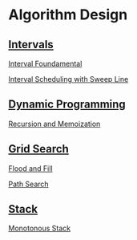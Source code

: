 # Algorithm Design

## <a href="https://github.com/ZSShen/Hacking-Tech-Interview/blob/main/AlgorithmDesign/docs/Intervals.md" target="_blank">Intervals</a>

<a href="https://github.com/ZSShen/Hacking-Tech-Interview/blob/main/AlgorithmDesign/docs/Intervals.md#interval-foundamental" target="_blank">Interval Foundamental</a> 

<a href="https://github.com/ZSShen/Hacking-Tech-Interview/blob/main/AlgorithmDesign/docs/Intervals.md#interval-scheduling-with-sweep-line
" target="_blank">Interval Scheduling with Sweep Line</a>


## <a href="https://github.com/ZSShen/Hacking-Tech-Interview/blob/main/AlgorithmDesign/docs/Dynamic%20Programming.md" target="_blank">Dynamic Programming</a>

<a href="https://github.com/ZSShen/Hacking-Tech-Interview/blob/main/AlgorithmDesign/docs/Dynamic%20Programming.md#recursion-and-memoization" target="_blank">Recursion and Memoization</a>


## <a href="https://github.com/ZSShen/Hacking-Tech-Interview/blob/main/AlgorithmDesign/docs/Grid%20Search.md" target="_blank">Grid Search</a>

<a href="https://github.com/ZSShen/Hacking-Tech-Interview/blob/main/AlgorithmDesign/docs/Grid%20Search.md#flood-and-fill" target="_blank">Flood and Fill</a>

<a href="https://github.com/ZSShen/Hacking-Tech-Interview/blob/main/AlgorithmDesign/docs/Grid%20Search.md#optimal-path-search" target="_blank">Path Search</a>


## <a href="https://github.com/ZSShen/Hacking-Tech-Interview/blob/main/AlgorithmDesign/docs/Stack.md" target="_blank">Stack</a>

<a href="https://github.com/ZSShen/Hacking-Tech-Interview/blob/main/AlgorithmDesign/docs/Stack.md#monotonous-stack" target="_blank">Monotonous Stack</a>
